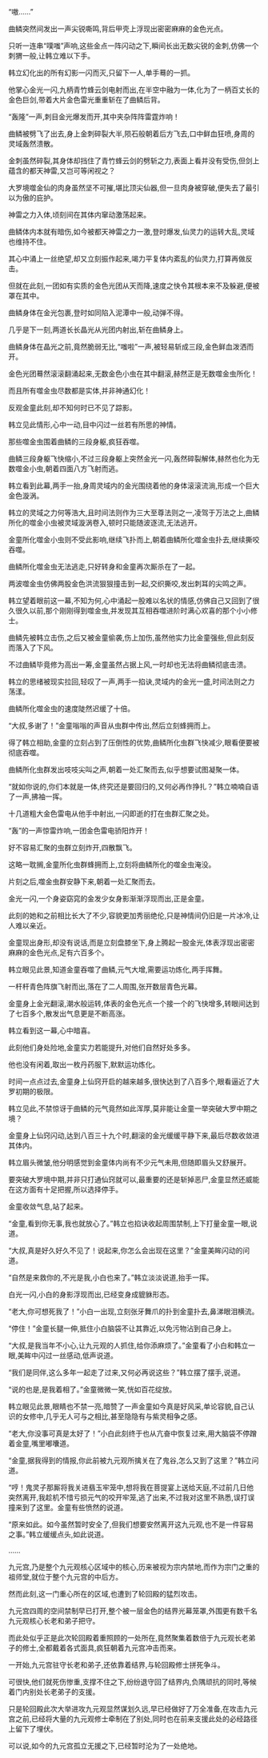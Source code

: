 
“嗷……”

曲鳞突然间发出一声尖锐嘶鸣,背后甲壳上浮现出密密麻麻的金色光点。

只听一连串“噗嗤”声响,这些金点一阵闪动之下,瞬间长出无数尖锐的金刺,仿佛一个刺猬一般,让韩立难以下手。

韩立幻化出的所有幻影一闪而灭,只留下一人,单手蓦的一抓。

他掌心金光一闪,九柄青竹蜂云剑电射而出,在半空中融为一体,化为了一柄百丈长的金色巨剑,带着大片金色雷光重重斩在了曲鳞后背。

“轰隆”一声,刺目金光爆发而开,其中夹杂阵阵雷霆炸响！

曲鳞被劈飞了出去,身上金刺碎裂大半,陨石般朝着后方飞去,口中鲜血狂喷,身周的灵域轰然溃散。

金刺虽然碎裂,其身体却挡住了青竹蜂云剑的劈斩之力,表面上看并没有受伤,但剑上蕴含的都天神雷,又岂可等闲视之？

大罗境噬金仙的肉身虽然坚不可摧,堪比顶尖仙器,但一旦肉身被穿破,便失去了最引以为傲的庇护。

神雷之力入体,顷刻间在其体内窜动激荡起来。

曲鳞体内本就有暗伤,如今被都天神雷之力一激,登时爆发,仙灵力的运转大乱,灵域也维持不住。

其心中涌上一丝绝望,却又立刻振作起来,竭力平复体内紊乱的仙灵力,打算再做反击。

但就在此刻,一团如有实质的金色光团从天而降,速度之快令其根本来不及躲避,便被罩在其中。

曲鳞身体在金光包裹,登时如同陷入泥潭中一般,动弹不得。

几乎是下一刻,两道长长晶光从光团内射出,斩在曲鳞身上。

曲鳞身体在晶光之前,竟然脆弱无比,“嗤啦”一声,被轻易斩成三段,金色鲜血泼洒而开。

金色光团蓦然滚滚翻涌起来,无数金色小虫在其中翻滚,赫然正是无数噬金虫所化！

而且所有噬金虫尽数都是实体,并非神通幻化！

反观金童此刻,却不知何时已不见了踪影。

韩立见此情形,心中一动,目中闪过一丝若有所思的神情。

那些噬金虫围着曲鳞的三段身躯,疯狂吞噬。

曲鳞三段身躯飞快缩小,不过三段身躯上突然金光一闪,轰然碎裂解体,赫然也化为无数噬金小虫,朝着四面八方飞射而逃。

韩立看到此幕,两手一抬,身周灵域内的金光围绕着他的身体滚滚流淌,形成一个巨大金色漩涡。

韩立的灵域之力何等浩大,且时间法则作为三大至尊法则之一,凌驾于万法之上,曲鳞所化的噬金小虫被灵域漩涡卷入,顿时只能随波逐流,无法逃开。

金童所化噬金小虫则不受此影响,继续飞扑而上,朝着曲鳞所化噬金虫扑去,继续撕咬吞噬。

曲鳞所化噬金虫无法逃走,只好转身和金童再次厮杀在了一起。

两波噬金虫仿佛两股金色洪流狠狠撞击到一起,交织撕咬,发出刺耳的尖鸣之声。

韩立望着眼前这一幕,不知为何,心中涌起一股难以名状的情感,仿佛自己又回到了很久很久以前,那个刚刚得到噬金虫,并发现其互相吞噬进阶时满心欢喜的那个小小修士。

曲鳞先被韩立击伤,之后又被金童偷袭,伤上加伤,虽然他实力比金童强些,但此刻反而落入了下风。

不过曲鳞毕竟修为高出一筹,金童虽然占据上风,一时却也无法将曲鳞彻底击溃。

韩立的思绪被现实拉回,轻叹了一声,两手一掐诀,灵域内的金光一盛,时间法则之力荡漾。

曲鳞所化噬金虫的速度陡然迟缓了十倍。

“大叔,多谢了！”金童嗡嗡的声音从虫群中传出,然后立刻蜂拥而上。

得了韩立相助,金童的立刻占到了压倒性的优势,曲鳞所化虫群飞快减少,眼看便要被彻底吞噬。

曲鳞所化虫群发出吱吱尖叫之声,朝着一处汇聚而去,似乎想要试图凝聚一体。

“就如你说的,你们本就是一体,终究还是要回归的,又何必再作挣扎？”韩立喃喃自语了一声,拂袖一挥。

十几道粗大金色雷电从他手中射出,一闪即逝的打在虫群汇聚之处。

“轰”的一声惊雷炸响,一团金色雷电骄阳炸开！

好不容易汇聚的虫群立刻炸开,四散飘飞。

这略一耽搁,金童所化虫群蜂拥而上,立刻将曲鳞所化的噬金虫淹没。

片刻之后,噬金虫群安静下来,朝着一处汇聚而去。

金光一闪,一个身姿窈窕的金发少女身影渐渐浮现而出,正是金童。

此刻的她和之前相比长大了不少,容貌更加秀丽绝伦,只是神情间仍旧是一片冰冷,让人难以亲近。

金童现出身形,却没有说话,而是立刻盘膝坐下,身上腾起一股金光,体表浮现出密密麻麻的金色光点,足有六百多个。

韩立眼见此景,知道金童吞噬了曲鳞,元气大增,需要运功炼化,两手挥舞。

一杆杆青色阵旗飞射而出,落在了二人周围,张开数层青色光幕。

金童身上金光翻滚,潮水般运转,体表的金色光点一个接一个的飞快增多,转眼间达到了七百多个,散发出气息更是不断高涨。

韩立看到这一幕,心中暗喜。

此刻他们身处险地,金童实力若能提升,对他们自然好处多多。

他也没有闲着,取出一枚丹药服下,默默运功炼化。

时间一点点过去,金童身上仙窍开启的越来越多,很快达到了八百多个,眼看逼近了大罗初期的极限。

韩立见此,不禁惊讶于曲鳞的元气竟然如此浑厚,莫非能让金童一举突破大罗中期之境？

金童身上仙窍闪动,达到八百三十九个时,翻滚的金光缓缓平静下来,最后尽数收敛进其体内。

韩立眉头微皱,他分明感觉到金童体内尚有不少元气未用,但随即眉头又舒展开。

要突破大罗境中期,并非只打通仙窍就可以,最重要的还是斩掉恶尸,金童显然还威能在这方面有十足把握,所以选择停手。

金童收敛气息,站了起来。

“金童,看到你无事,我也就放心了。”韩立也掐诀收起周围禁制,上下打量金童一眼,说道。

“大叔,真是好久好久不见了！说起来,你怎么会出现在这里？”金童美眸闪动的问道。

“自然是来救你的,不光是我,小白也来了。”韩立淡淡说道,抬手一挥。

白光一闪,小白的身影浮现而出,已经变身成貔貅形态。

“老大,你可想死我了！”小白一出现,立刻张牙舞爪的扑到金童扑去,鼻涕眼泪横流。

“停住！”金童长腿一伸,抵住小白脑袋不让其靠近,以免污物沾到自己身上。

“大叔,是我当年不小心,让九元观的人抓住,给你添麻烦了。”金童看了小白和韩立一眼,美眸中闪过一丝感动,低声说道。

“我们是同伴,这么多年一起走了过来,又何必再说这些？”韩立摆了摆手,说道。

“说的也是,是我着相了。”金童微微一笑,恍如百花绽放。

韩立眼见此景,眼睛也不禁一亮,暗赞了一声金童如今真是好风采,单论容貌,自己认识的女修中,几乎无人可与之相比,甚至隐隐有与紫灵相争之感。

“老大,你没事可真是太好了！”小白此刻终于也从亢奋中恢复过来,用大脑袋不停蹭着金童,嘴里嘟囔道。

“金童,据我得到的情报,你此前被九元观所擒关在了鬼谷,怎么又到了这里？”韩立问道。

“哼！鬼灵子那厮将我关进翡玉牢笼中,想将我在菩提宴上送给天庭,不过前几日他突然离开,我趁机不惜亏损元气的咬开牢笼,逃了出来,不过我对这里不熟悉,误打误撞来到了这里。金童有些愤然的说道。

“原来如此。如今虽然暂时安全了,但我们想要安然离开这九元观,也不是一件容易之事。”韩立缓缓点头,如此说道。

……

九元宫,乃是整个九元观核心区域中的核心,历来被视为宗内禁地,而作为宗门之重的祖师堂,就位于整个九元宫的中后方。

然而此刻,这一门重心所在的区域,也遭到了轮回殿的猛烈攻击。

九元宫四周的空间禁制早已打开,整个被一层金色的结界光幕笼罩,外围更有数千名九元观核心长老和弟子把守。

而此处似乎正是此次轮回殿着重照顾的一处所在,竟然聚集着数倍于九元观长老弟子的修士,全都戴着各式面具,疯狂朝着九元宫冲击而来。

一开始,九元宫驻守长老和弟子,还依靠着结界,与轮回殿修士拼死争斗。

可很快,他们就死伤惨重,支撑不住之下,纷纷退守回了结界内,负隅顽抗的同时,等候着门内别处长老弟子的支援。

只是轮回殿此次大举进攻九元观显然谋划久远,早已经做好了万全准备,在攻击九元宫之前,已经将大量的九元观修士牵制在了别处,同时也在前来支援此处的必经路径上留下了埋伏。

可以说,如今的九元宫孤立无援之下,已经暂时沦为了一处绝地。